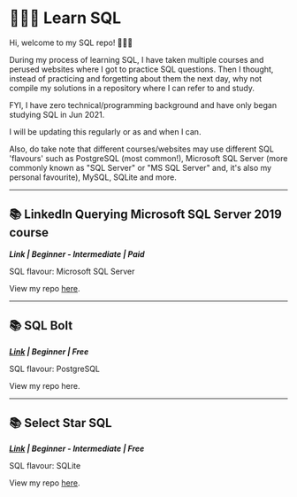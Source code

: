 # 👩🏻‍💻 Learn SQL

Hi, welcome to my SQL repo! 🙋🏻‍♀️

During my process of learning SQL, I have taken multiple courses and perused websites where I got to practice SQL questions. Then I thought, instead of practicing and forgetting about them the next day, why not compile my solutions in a repository where I can refer to and study. 

FYI, I have zero technical/programming background and have only began studying SQL in Jun 2021. 

I will be updating this regularly or as and when I can. 

Also, do take note that different courses/websites may use different SQL 'flavours' such as PostgreSQL (most common!), Microsoft SQL Server (more commonly known as "SQL Server" or "MS SQL Server" and, it's also my personal favourite), MySQL, SQLite and more.

***
## 📚 LinkedIn Querying Microsoft SQL Server 2019 course 
***Link | Beginner - Intermediate | Paid***

SQL flavour: Microsoft SQL Server

View my repo [here](https://github.com/katiehuangx/Learn-SQL/tree/main/LinkedIn%20Querying%20Microsoft%20SQL%20Server%202019).

***

## 📚 SQL Bolt
***[Link](https://sqlbolt.com) | Beginner | Free***

SQL flavour: PostgreSQL

View my repo here.

***

## 📚 Select Star SQL
***[Link](https://selectstarsql.com) | Beginner - Intermediate | Free***

SQL flavour: SQLite

View my repo [here](https://github.com/katiehuangx/Learn-SQL/tree/main/Select%20Star).


